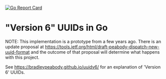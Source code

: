 [![Go Report Card](https://goreportcard.com/badge/github.com/kai5263499/gouuidv6)](https://goreportcard.com/report/github.com/kai5263499/gouuidv6)

"Version 6" UUIDs in Go
=======================

NOTE: This implementation is a prototype from a few years ago.  There is an update proposal at https://tools.ietf.org/html/draft-peabody-dispatch-new-uuid-format and the outcome of that proposal will determine what happens with this project.

See https://bradleypeabody.github.io/uuidv6/ for an explanation of 
'Version 6' UUIDs.
